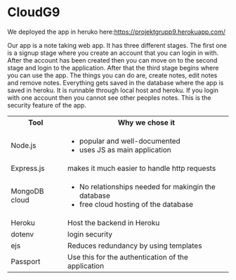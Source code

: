 # CloudG9
We deployed the app in heruko here:https://projektgrupp9.herokuapp.com/

Our app is a note taking web app. It has three different stages. The first one is a signup stage
where you create an account that you can login in with. After the account has been created
then you can move on to the second stage and login to the application. After that the third
stage begins where you can use the app. The things you can do are, create notes, edit notes
and remove notes. Everything gets saved in the database where the app is saved in heroku. It
is runnable through local host and heroku. If you login with one account then you cannot see
other peoples notes. This is the security feature of the app.

<table>
  <tbody>
    <tr>
        <th>Tool</th>
        <th>Why we chose it</th>
    </tr>
    <tr>
        <td>Node.js</td>
        <td>
            <ul>
                <li>popular and well-documented</li>
                <li>uses JS as main application</li>
            </ul>
        </td>
    </tr>
    <tr>
      <td>Express.js</td>
      <td>makes it much easier to handle http requests</td>
    </tr>
    <tr>
      <td>MongoDB cloud</td>
      <td>
        <ul>
          <li>No relationships needed for makingin the database </li>
          <li>free cloud hosting of the database</li>
        </ul>
      </td>
    </tr>
    <tr>
      <td>Heroku</td>
      <td>Host the backend in Heroku</td>
    </tr>
    <tr>
      <td>dotenv</td>
      <td>login security</td>
    </tr>
    <tr>
      <td>ejs</td>
      <td>Reduces redundancy by using templates </td>
    </tr>
    <tr>
      <td>Passport</td>
      <td>Use this for the authentication of the application</td>
    </tr>
  </tbody>
</table>

